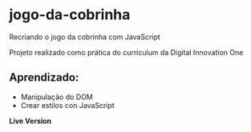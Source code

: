 # jogo-da-cobrinha

Recriando o jogo da cobrinha com JavaScript

Projeto realizado como prática do curriculum da Digital Innovation One

## Aprendizado:

* Manipulação do DOM
* Crear estilos con JavaScript

**Live Version**

